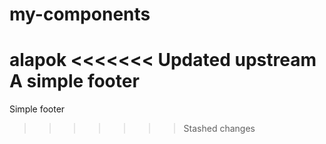 # my-components
alapok
<<<<<<< Updated upstream
A simple footer
=======
Simple footer
>>>>>>> Stashed changes
